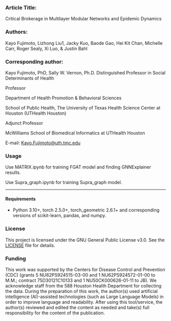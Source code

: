
### Article Title: 

Critical Brokerage in Multilayer Modular Networks and Epidemic Dynamics

### Authors: 

Kayo Fujimoto, Lizhong Liu1, Jacky Kuo, Baode Gao, Hei Kit Chan, Michelle Carr, Roger Sealy, Xi Luo, & Justin Bahl

### Corresponding author: 

Kayo Fujimoto, PhD,
Sally W. Vernon, Ph.D. Distinguished Professor in Social Determinants of Health

Professor

Department of Health Promotion & Behavioral Sciences

School of Public Health, The University of Texas Health Science Center at Houston (UTHealth Houston)

Adjunct Professor

McWilliams School of Biomedical Informatics at UTHealth Houston

E-mail: Kayo.Fujimoto@uth.tmc.edu

### Usage
Use MATRIX.ipynb for training FGAT model and finding GNNExplainer results.

Use Supra_graph.ipynb for training Supra_graph model.

-----
#### Requirements

* Python 3.10+, torch 2.5.0+, torch_geometric 2.6.1+ and corresponding versions of scikit-learn, pandas, and numpy.

### License
This project is licensed under the GNU General Public License v3.0. See the [LICENSE](./LICENSE) file for details.

### Funding

This work was supported by the Centers for Disease Control and Prevention (CDC) (grants 5 NU62PS924515-03-00 and 1 NU62PS924572-01-00 to M.M.; contract 75D30121C10133 and 1 NU50CK000626-01-11 to JB). We acknowledge staff from the 588 Houston Health Department for collecting the data. During the preparation of this work, the author(s) used artificial intelligence (AI)-assisted technologies (such as Large Language Models) in order to improve language and readability. After using this tool/service, the author(s) reviewed and edited the content as needed and take(s) full responsibility for the content of the publication.

